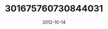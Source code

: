 ---
title: "301675760730844031"
image: "2012-10-14 13.42.54 301675760730844031_46248401"
date: "2012-10-14"
type: "photo"
---